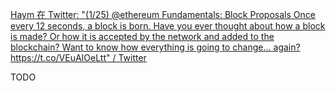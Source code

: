 [Haym 在 Twitter: "(1/25) @ethereum Fundamentals: Block Proposals Once every 12 seconds, a block is born. Have you ever thought about how a block is made? Or how it is accepted by the network and added to the blockchain? Want to know how everything is going to change... again? https://t.co/VEuAIOeLtt" / Twitter](https://twitter.com/SalomonCrypto/status/1578842388964859904)

TODO